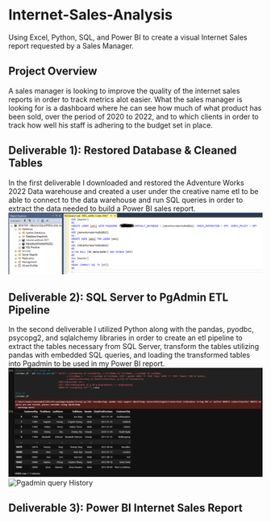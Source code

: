 # Internet-Sales-Analysis
Using Excel, Python, SQL, and Power BI to create a visual Internet Sales report requested by a Sales Manager.

## Project Overview
A sales manager is looking to improve the quality of the internet sales reports in order to track metrics alot easier.
What the sales manager is looking for is a dashboard where he can see how much of what product has been sold, over the 
period of 2020 to 2022, and to which clients in order to track how well his staff is adhering to the budget set in place.

## Deliverable 1): Restored Database & Cleaned Tables
In the first deliverable I downloaded and restored the Adventure Works 2022 Data warehouse and created a user under the creative name etl to be able to connect to the data warehouse and run SQL queries in order to extract the data needed to build a Power BI sales report.
![SQL Server DW](https://github.com/lrngdtascinc/Internet-Sales-Analysis/blob/6226ffe45e33421e54359cea659df644ec1eab55/Creating%20SQL%20Server%20User.png)

## Deliverable 2): SQL Server to PgAdmin ETL Pipeline
In the second deliverable I utilized Python along with the pandas, pyodbc, psycopg2, and sqlalchemy libraries in order to create an etl pipeline to extract the tables necessary from SQL Server, transform the tables utilizing pandas with embedded SQL queries, and loading the transformed tables into Pgadmin to be used in my Power BI report.
![Jupyter Notebook](https://github.com/lrngdtascinc/Internet-Sales-Analysis/blob/dbf739fbd80324a71abd28329fad9b950743de61/Pandas%20Customer%20Dataframe.png)
![Pgadmin query History]()



## Deliverable 3): Power BI Internet Sales Report
